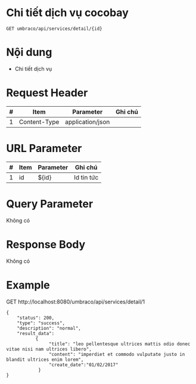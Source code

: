 Chi tiết dịch vụ cocobay
===

```
GET umbraco/api/services/detail/{id}
```

# Nội dung

* Chi tiết dịch vụ

# Request Header

| # | Item | Parameter | Ghi chú |
|---|---|---|---|
| 1 | Content-Type | application/json |  |

# URL Parameter
| # | Item | Parameter | Ghi chú |
|---|---|---|---|
| 1 | id | ${id} | Id tin tức |


# Query Parameter

Không có

# Response Body

Không có


# Example

GET http://localhost:8080/umbraco/api/services/detail/1

```
{
    "status": 200,
    "type": "success",
    "description": "normal",
    "result_data":               		
           {				
            	"title": "leo pellentesque ultrices mattis odio donec vitae nisi nam ultrices libero",
            	"content": "imperdiet et commodo vulputate justo in blandit ultrices enim lorem",            	            	
				"create_date":"01/02/2017"
            }
}


```

